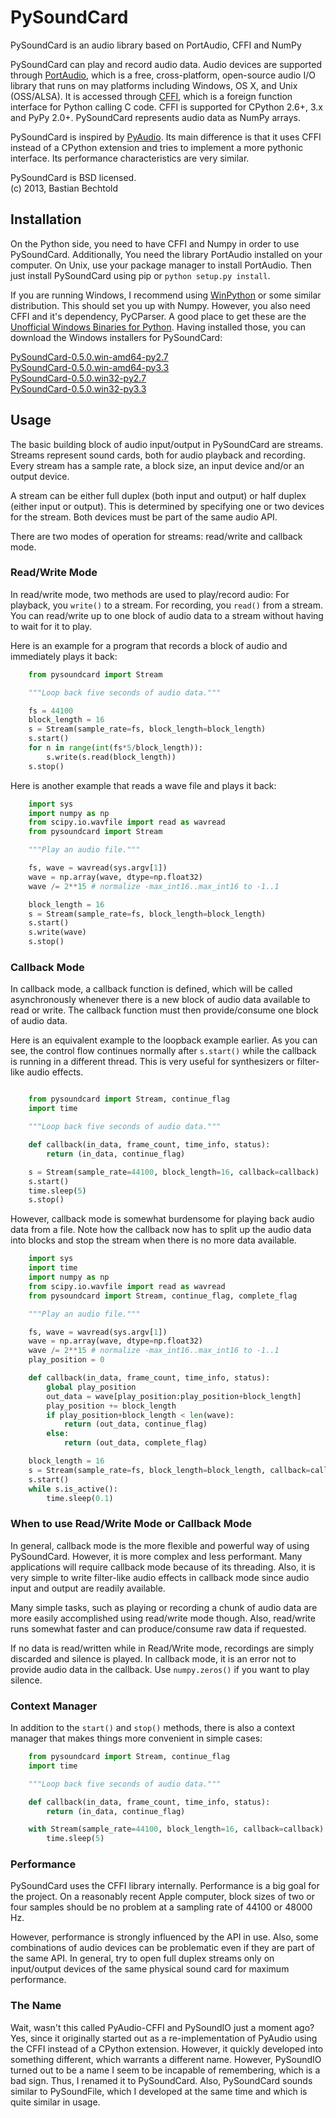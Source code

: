 PySoundCard
===========

PySoundCard is an audio library based on PortAudio, CFFI and NumPy

PySoundCard can play and record audio data. Audio devices are supported
through [PortAudio][], which is a free, cross-platform, open-source audio
I/O library that runs on may platforms including Windows, OS X, and
Unix (OSS/ALSA). It is accessed through [CFFI][], which is a foreign
function interface for Python calling C code. CFFI is supported for
CPython 2.6+, 3.x and PyPy 2.0+. PySoundCard represents audio data as
NumPy arrays.

PySoundCard is inspired by [PyAudio][]. Its main difference is that it uses
CFFI instead of a CPython extension and tries to implement a more
pythonic interface. Its performance characteristics are very similar.

[PortAudio]: http://www.portaudio.com/
[CFFI]: http://cffi.readthedocs.org/
[PyAudio]: http://people.csail.mit.edu/hubert/pyaudio/

PySoundCard is BSD licensed.  
(c) 2013, Bastian Bechtold


Installation
-------------

On the Python side, you need to have CFFI and Numpy in order to use
PySoundCard. Additionally, You need the library PortAudio installed on
your computer. On Unix, use your package manager to install PortAudio.
Then just install PySoundCard using pip or `python setup.py install`.

If you are running Windows, I recommend using [WinPython][] or some
similar distribution. This should set you up with Numpy. However, you
also need CFFI and it's dependency, PyCParser. A good place to get
these are the [Unofficial Windows Binaries for Python][pybuilds].
Having installed those, you can download the Windows installers for
PySoundCard:

[PySoundCard-0.5.0.win-amd64-py2.7](https://github.com/bastibe/PySoundCard/releases/download/0.5.0/PySoundCard-0.5.0.win-amd64-py2.7.exe)  
[PySoundCard-0.5.0.win-amd64-py3.3](https://github.com/bastibe/PySoundCard/releases/download/0.5.0/PySoundCard-0.5.0.win-amd64-py3.3.exe)  
[PySoundCard-0.5.0.win32-py2.7](https://github.com/bastibe/PySoundCard/releases/download/0.5.0/PySoundCard-0.5.0.win32-py2.7.exe)  
[PySoundCard-0.5.0.win32-py3.3](https://github.com/bastibe/PySoundCard/releases/download/0.5.0/PySoundCard-0.5.0.win32-py3.3.exe)

[WinPython]: https://code.google.com/p/winpython/
[pybuilds]: http://www.lfd.uci.edu/~gohlke/pythonlibs/

Usage
-----

The basic building block of audio input/output in PySoundCard are
streams. Streams represent sound cards, both for audio playback and
recording. Every stream has a sample rate, a block size, an input
device and/or an output device.

A stream can be either full duplex (both input and output) or half
duplex (either input or output). This is determined by specifying one
or two devices for the stream. Both devices must be part of the same
audio API.

There are two modes of operation for streams: read/write and callback
mode.

### Read/Write Mode

In read/write mode, two methods are used to play/record audio: For
playback, you `write()` to a stream. For recording, you `read()`
from a stream. You can read/write up to one block of audio data to a
stream without having to wait for it to play.

Here is an example for a program that records a block of audio and
immediately plays it back:

```python
    from pysoundcard import Stream

    """Loop back five seconds of audio data."""

    fs = 44100
    block_length = 16
    s = Stream(sample_rate=fs, block_length=block_length)
    s.start()
    for n in range(int(fs*5/block_length)):
        s.write(s.read(block_length))
    s.stop()
```

Here is another example that reads a wave file and plays it back:

```python
    import sys
    import numpy as np
    from scipy.io.wavfile import read as wavread
    from pysoundcard import Stream

    """Play an audio file."""

    fs, wave = wavread(sys.argv[1])
    wave = np.array(wave, dtype=np.float32)
    wave /= 2**15 # normalize -max_int16..max_int16 to -1..1

    block_length = 16
    s = Stream(sample_rate=fs, block_length=block_length)
    s.start()
    s.write(wave)
    s.stop()
```


### Callback Mode

In callback mode, a callback function is defined, which will be called
asynchronously whenever there is a new block of audio data available
to read or write. The callback function must then provide/consume one
block of audio data.

Here is an equivalent example to the loopback example earlier. As you
can see, the control flow continues normally after `s.start()` while
the callback is running in a different thread. This is very useful for
synthesizers or filter-like audio effects.

```python

    from pysoundcard import Stream, continue_flag
    import time

    """Loop back five seconds of audio data."""

    def callback(in_data, frame_count, time_info, status):
        return (in_data, continue_flag)

    s = Stream(sample_rate=44100, block_length=16, callback=callback)
    s.start()
    time.sleep(5)
    s.stop()
```

However, callback mode is somewhat burdensome for playing back audio
data from a file. Note how the callback now has to split up the audio
data into blocks and stop the stream when there is no more data
available.

```python
    import sys
    import time
    import numpy as np
    from scipy.io.wavfile import read as wavread
    from pysoundcard import Stream, continue_flag, complete_flag

    """Play an audio file."""

    fs, wave = wavread(sys.argv[1])
    wave = np.array(wave, dtype=np.float32)
    wave /= 2**15 # normalize -max_int16..max_int16 to -1..1
    play_position = 0

    def callback(in_data, frame_count, time_info, status):
        global play_position
        out_data = wave[play_position:play_position+block_length]
        play_position += block_length
        if play_position+block_length < len(wave):
            return (out_data, continue_flag)
        else:
            return (out_data, complete_flag)

    block_length = 16
    s = Stream(sample_rate=fs, block_length=block_length, callback=callback)
    s.start()
    while s.is_active():
        time.sleep(0.1)
```


### When to use Read/Write Mode or Callback Mode

In general, callback mode is the more flexible and powerful way of
using PySoundCard. However, it is more complex and less performant.
Many applications will require callback mode because of its threading.
Also, it is very simple to write filter-like audio effects in callback
mode since audio input and output are readily available.

Many simple tasks, such as playing or recording a chunk of audio data
are more easily accomplished using read/write mode though. Also,
read/write runs somewhat faster and can produce/consume raw data if
requested.

If no data is read/written while in Read/Write mode, recordings are
simply discarded and silence is played. In callback mode, it is an
error not to provide audio data in the callback. Use `numpy.zeros()`
if you want to play silence.

### Context Manager

In addition to the `start()` and `stop()` methods, there is also a
context manager that makes things more convenient in simple cases:

```python
    from pysoundcard import Stream, continue_flag
    import time

    """Loop back five seconds of audio data."""

    def callback(in_data, frame_count, time_info, status):
        return (in_data, continue_flag)

    with Stream(sample_rate=44100, block_length=16, callback=callback):
        time.sleep(5)
```


### Performance

PySoundCard uses the CFFI library internally. Performance is a big goal
for the project. On a reasonably recent Apple computer, block sizes of
two or four samples should be no problem at a sampling rate of 44100
or 48000 Hz.

However, performance is strongly influenced by the API in use. Also,
some combinations of audio devices can be problematic even if they are
part of the same API. In general, try to open full duplex streams only
on input/output devices of the same physical sound card for maximum
performance.

### The Name

Wait, wasn't this called PyAudio-CFFI and PySoundIO just a moment ago?
Yes, since it originally started out as a re-implementation of PyAudio
using the CFFI instead of a CPython extension. However, it quickly
developed into something different, which warrants a different name.
However, PySoundIO turned out to be a name I seem to be incapable of
remembering, which is a bad sign. Thus, I renamed it to PySoundCard.
Also, PySoundCard sounds similar to PySoundFile, which I developed at
the same time and which is quite similar in usage.
